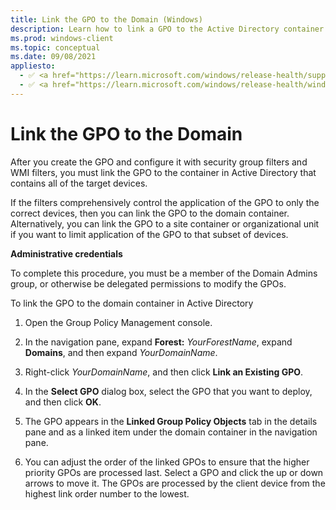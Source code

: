 ```yaml
---
title: Link the GPO to the Domain (Windows)
description: Learn how to link a GPO to the Active Directory container for the target devices, after you configure it in Windows Defender Firewall with Advanced Security.
ms.prod: windows-client
ms.topic: conceptual
ms.date: 09/08/2021
appliesto: 
  - ✅ <a href="https://learn.microsoft.com/windows/release-health/supported-versions-windows-client" target="_blank">Windows 10 and later</a>
  - ✅ <a href="https://learn.microsoft.com/windows/release-health/windows-server-release-info" target="_blank">Windows Server 2016 and later</a>
---
```


# Link the GPO to the Domain


After you create the GPO and configure it with security group filters and WMI filters, you must link the GPO to the container in Active Directory that contains all of the target devices.

If the filters comprehensively control the application of the GPO to only the correct devices, then you can link the GPO to the domain container. Alternatively, you can link the GPO to a site container or organizational unit if you want to limit application of the GPO to that subset of devices.

**Administrative credentials**

To complete this procedure, you must be a member of the Domain Admins group, or otherwise be delegated permissions to modify the GPOs.

To link the GPO to the domain container in Active Directory

1.  Open the Group Policy Management console.

2.  In the navigation pane, expand **Forest:** *YourForestName*, expand **Domains**, and then expand *YourDomainName*.

3.  Right-click *YourDomainName*, and then click **Link an Existing GPO**.

4.  In the **Select GPO** dialog box, select the GPO that you want to deploy, and then click **OK**.

5.  The GPO appears in the **Linked Group Policy Objects** tab in the details pane and as a linked item under the domain container in the navigation pane.

6.  You can adjust the order of the linked GPOs to ensure that the higher priority GPOs are processed last. Select a GPO and click the up or down arrows to move it. The GPOs are processed by the client device from the highest link order number to the lowest.
